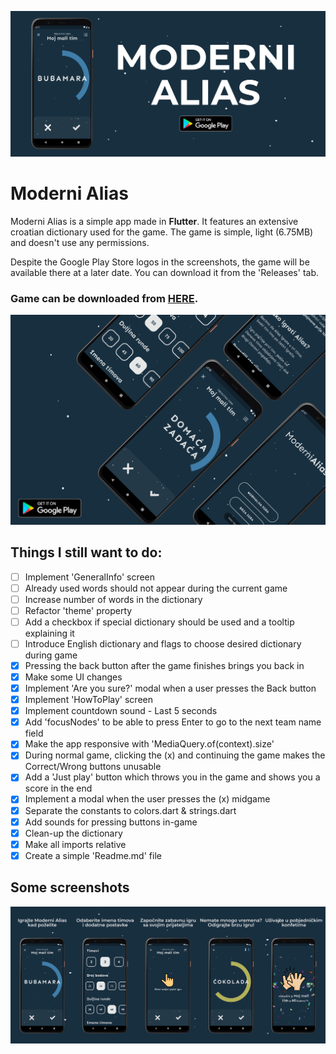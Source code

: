 ![Header](https://raw.githubusercontent.com/jokilic/moderni_alias/master/screenshots/header-wide.png)

# Moderni Alias

Moderni Alias is a simple app made in **Flutter**.
It features an extensive croatian dictionary used for the game.
The game is simple, light (6.75MB) and doesn't use any permissions.

Despite the Google Play Store logos in the screenshots, the game will be available there at a later date.
You can download it from the 'Releases' tab.

### Game can be downloaded from [HERE](https://github.com/jokilic/moderni_alias/releases/download/v0.9.6/moderni_alias-v096.apk).

![Multi](https://raw.githubusercontent.com/jokilic/moderni_alias/master/screenshots/multi.png)

## Things I still want to do:

- [ ] Implement 'GeneralInfo' screen
- [ ] Already used words should not appear during the current game
- [ ] Increase number of words in the dictionary
- [ ] Refactor 'theme' property
- [ ] Add a checkbox if special dictionary should be used and a tooltip explaining it
- [ ] Introduce English dictionary and flags to choose desired dictionary during game
- [x] Pressing the back button after the game finishes brings you back in
- [x] Make some UI changes
- [x] Implement 'Are you sure?' modal when a user presses the Back button
- [x] Implement 'HowToPlay' screen
- [x] Implement countdown sound - Last 5 seconds
- [x] Add 'focusNodes' to be able to press Enter to go to the next team name field
- [x] Make the app responsive with 'MediaQuery.of(context).size'
- [x] During normal game, clicking the (x) and continuing the game makes the Correct/Wrong buttons unusable
- [x] Add a 'Just play' button which throws you in the game and shows you a score in the end
- [x] Implement a modal when the user presses the (x) midgame
- [x] Separate the constants to colors.dart & strings.dart
- [x] Add sounds for pressing buttons in-game
- [x] Clean-up the dictionary
- [x] Make all imports relative
- [x] Create a simple 'Readme.md' file

## Some screenshots

![play](https://raw.githubusercontent.com/jokilic/moderni_alias/master/screenshots/play.png)
